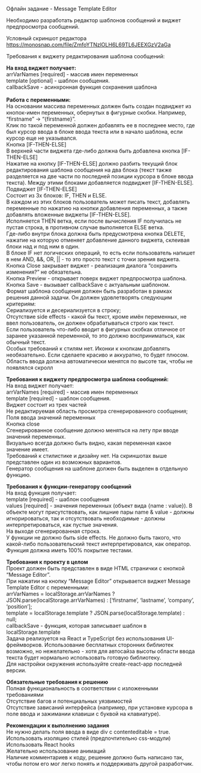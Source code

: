 Офлайн задание - Message Template Editor

Необходимо разработать редактор шаблонов сообщений и виджет предпросмотра сообщений.

Условный скриншот редактора
https://monosnap.com/file/ZmfoYTNzlOLH6L69TL6JEEXGzV2aGa

Требования к виджету редактирования шаблона сообщений:

<b>На вход виджет получает:</b><br> 
arrVarNames [required] - массив имен переменных<br>
template [optional] - шаблон сообщения.<br>
callbackSave - асинхронная функция сохранения шаблона<br><br>
<b>Работа с переменными:</b><br>
На основании массива переменных должен быть создан подвиджет из кнопок-имен переменных, обернутых в фигурные скобки. Например, “firstname” -> “{firstname}”.<br>
Клик по такой переменной должен добавлять ее в последнее место, где был курсор ввода в блоке ввода текста или в начало шаблона, если курсор еще не указывался.<br>
Кнопка [IF-THEN-ELSE]<br>
В верхней части виджета где-либо должна быть добавлена кнопка [IF-THEN-ELSE]<br>
Нажатие на кнопку [IF-THEN-ELSE] должно разбить текущий блок редактирования шаблона сообщения на два блока (текст также разделяется на две части по последней позиции курсора в блоке ввода текста). Между этими блоками добавляется подвиджет [IF-THEN-ELSE].<br>
Подвиджет [IF-THEN-ELSE]<br>
Состоит из 3х блоков: IF, THEN и ELSE.<br>
В каждом из этих блоков пользователь может писать текст, добавлять переменные по нажатию на кнопки добавления переменных, а также добавлять вложенные виджеты [IF-THEN-ELSE].<br>
Исполняется THEN ветка, если после вычисления IF получилась не пустая строка, в противном случае выполняется ELSE ветка.<br>
Где-либо внутри блока должна быть предусмотрена кнопка DELETE, нажатие на которую отменяет добавление данного виджета, склеивая блоки над и под ним в один.<br>
В блоке IF нет логических операций, то есть если пользователь напишет в нем AND, &&, OR, || - то это просто текст с точки зрения виджета.<br>
Кнопка Close закрывает виджет - реализация диалога “сохранить изменения?” не обязательна.<br>
Кнопка Preview - открывает поверх виджет предпросмотра шаблона.<br>
Кнопка Save - вызывает callbackSave с актуальным шаблоном.<br>
Формат шаблона сообщения должен быть разработан в рамках решения данной задачи. Он должен удовлетворять следующим критериям:<br>
Сериализуется и десериализуется в строку;<br>
Отсутствие side effects - какой бы текст, кроме имён переменных, не ввел пользователь, он должен обрабатываться строго как текст.<br>
Если пользователь что-либо вводит в фигурных скобках отличное от заранее указанной переменной, то это должно восприниматься, как обычный текст.<br>
Особых требований к стилям нет. Иконки к кнопкам добавлять необязательно. Если сделаете красиво и аккуратно, то будет плюсом.<br>
Область ввода должна автоматически менятся по высоте так, чтобы не появлялся скролл<br>

<b>Требования к виджету предпросмотра шаблона сообщений:</b><br>
На вход виджет получает:<br> 
arrVarNames [required] - массив имен переменных<br>
template [required] - шаблон сообщения.<br>
Виджет состоит из трех частей<br>
Не редактируемая область просмотра сгенерированного сообщения;<br>
Поля ввода значений переменных<br>
Кнопка close<br>
Сгенерированное сообщение должно меняться на лету при вводе значений переменных.<br>
Визуально всегда должно быть видно, какая переменная какое значение имеет.<br>
Требований к стилистике и дизайну нет. На скриншотах выше представлен один из возможных вариантов.<br>
Генератор сообщения на шаблоне должен быть выделен в отдельную функцию.<br>

<b>Требования к функции-генератору сообщений</b><br>
На вход функция получает: <br>
template [required] - шаблон сообщения<br>
values [required] - значения переменных (объект вида {name : value}). В объекте могут присутствовать, как лишние пары name & value - должны игнорироваться, так и отсутствовать необходимые - должны интерпретироваться, как пустые значения.<br>
На выходе сгенерированная строка.<br>
У функции не должно быть side effects. Не должно быть такого, что какой-либо пользовательский текст интерпретировался, как оператор.<br>
Функция должна иметь 100% покрытие тестами.<br>

<b>Требования к проекту в целом</b><br>
Проект должен быть представлен в виде HTML странички с кнопкой “Message Editor”.<br>
При нажатии на кнопку “Message Editor” открывается виджет Message Template Editor с переменными:<br>
	arrVarNames = localStorage.arrVarNames ? JSON.parse(localStorage.arrVarNames) : [‘firstname’, ‘lastname’, ‘company’, ‘position’];<br>
	template = localStorage.template  ? JSON.parse(localStorage.template) : null;<br>
	callbackSave - функция, которая записывает шаблон в localStorage.template<br>
Задача реализуется на React и TypeScript без использования UI-фреймворков. Использование бесплатных сторонних библиотек возможно, но нежелательно - хотя для автосайза высоты области ввода текста будет нормально использовать готовую библиотеку.<br>
Для настройки окружения используйте create-react-app последней версии.<br>

<b>Обязательные требования к решению</b><br>
Полная функциональность в соответствии с изложенными требованиями<br>
Отсутствие багов и потенциальных уязвимостей<br>
Отсутствие зависаний интерфейса (например, при установке курсора в поле ввода и зажимании клавиши с буквой на клавиатуре).<br>                 

<b>Рекомендации к выполнению задания</b><br>
Не нужно делать поля ввода в виде div с contenteditable = true.<br>
Использовать изоляцию стилей (предпочтительно css-модули)<br>
Использовать React hooks<br>
Желательно использование анимаций<br>
Наличие комментариев к коду, решение должно быть написано так, чтобы потом его мог легко понять и поддерживать другой разработчик.
